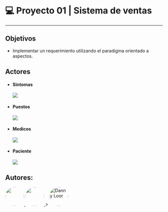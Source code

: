 # 💻 Proyecto 01 | Sistema de ventas

--- 

## Objetivos
- Implementar un requerimiento utilizando el paradigma orientado a aspectos.


## Actores

- #### Sintomas 
    ![](https://raw.githubusercontent.com/Dgloor/Taller02-AspectJ/main/Capturas/create_user.jpg)

- #### Puestos
    ![](https://raw.githubusercontent.com/Dgloor/Taller02-AspectJ/main/Capturas/deposito.png)
    
- #### Medicos 
    ![](https://raw.githubusercontent.com/Dgloor/Taller02-AspectJ/main/Capturas/retiro.jpg)
    
- #### Paciente
    ![](https://raw.githubusercontent.com/Dgloor/Taller02-AspectJ/main/Capturas/log_txt.png)
    
## Autores:
<div>
<a title="Hatus Pellegrini" href="https://github.com/joangiemarquez">
<img src="https://avatars3.githubusercontent.com/u/59121896?s=400&u=2c3ac98b4f9e20b351942a77c3a2a966811149bd&v=4" alt="" width="60" style="border-radius: 50%"/>
</a>



<a title="Johan Gilces Reyes" href="https://github.com/jjgilces">
<img src="https://avatars3.githubusercontent.com/u/59465061?s=400&u=90d64167df934f58e7e1e7f5ccaba9fa6d2581cb&v=44" alt="" width="60" style="border-radius: 50%"/>
</a>
>

<a title="Enmanuel Parra" href="https://github.com/eapb99">
<img src="https://avatars1.githubusercontent.com/u/62962507?s=400&v=4" alt="Danny Loor" width="60" style="border-radius: 50%"/>
</a>
</div>
